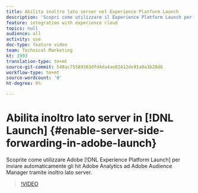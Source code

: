```yaml
---
title: Abilita inoltro lato server nel Experience Platform Launch
description: 'Scopri come utilizzare il Experience Platform Launch per far sì che gli hit Adobe Analytics  vengano inviati automaticamente ad Adobe Audience Manager tramite inoltro lato server. '
feature: integration with experience cloud
topics: null
audience: all
activity: use
doc-type: feature video
team: Technical Marketing
kt: 1993
translation-type: tm+mt
source-git-commit: 548ac75589383dfd4da4ae02412de91a0a3b28d6
workflow-type: tm+mt
source-wordcount: '0'
ht-degree: 0%

---
```



# Abilita inoltro lato server in [!DNL Launch] {#enable-server-side-forwarding-in-adobe-launch}

Scoprite come utilizzare  Adobe [!DNL Experience Platform Launch] per inviare automaticamente gli hit Adobe Analytics  ad Adobe Audience Manager tramite inoltro lato server.

>[!VIDEO](https://video.tv.adobe.com/v/25172?quality=12)
